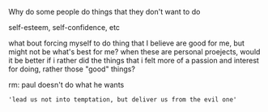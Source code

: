 
Why do some people do things that they don't want to do




self-esteem, self-confidence, etc





what bout forcing myself to do thing that I believe are good for me, but 
might not be what's best for me?
    when these are personal proejects, would it be better if i rather did the 
    things that i felt more of a passion and interest for doing, rather those "good" things?




rm:
    paul doesn't do what he wants

    'lead us not into temptation, but deliver us from the evil one'

